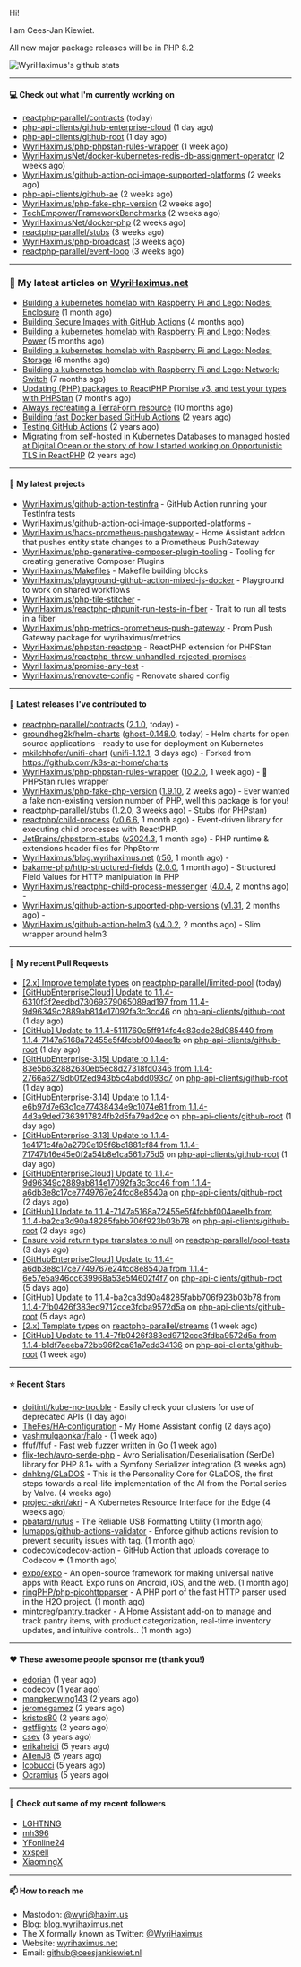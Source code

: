 Hi!

I am Cees-Jan Kiewiet.

All new major package releases will be in PHP 8.2

![WyriHaximus's github stats](https://github-readme-stats.vercel.app/api?username=WyriHaximus&show_icons=true)

---

#### 💻 Check out what I'm currently working on

- [reactphp-parallel/contracts](https://github.com/reactphp-parallel/contracts) (today)
- [php-api-clients/github-enterprise-cloud](https://github.com/php-api-clients/github-enterprise-cloud) (1 day ago)
- [php-api-clients/github-root](https://github.com/php-api-clients/github-root) (1 day ago)
- [WyriHaximus/php-phpstan-rules-wrapper](https://github.com/WyriHaximus/php-phpstan-rules-wrapper) (1 week ago)
- [WyriHaximusNet/docker-kubernetes-redis-db-assignment-operator](https://github.com/WyriHaximusNet/docker-kubernetes-redis-db-assignment-operator) (2 weeks ago)
- [WyriHaximus/github-action-oci-image-supported-platforms](https://github.com/WyriHaximus/github-action-oci-image-supported-platforms) (2 weeks ago)
- [php-api-clients/github-ae](https://github.com/php-api-clients/github-ae) (2 weeks ago)
- [WyriHaximus/php-fake-php-version](https://github.com/WyriHaximus/php-fake-php-version) (2 weeks ago)
- [TechEmpower/FrameworkBenchmarks](https://github.com/TechEmpower/FrameworkBenchmarks) (2 weeks ago)
- [WyriHaximusNet/docker-php](https://github.com/WyriHaximusNet/docker-php) (2 weeks ago)
- [reactphp-parallel/stubs](https://github.com/reactphp-parallel/stubs) (3 weeks ago)
- [WyriHaximus/php-broadcast](https://github.com/WyriHaximus/php-broadcast) (3 weeks ago)
- [reactphp-parallel/event-loop](https://github.com/reactphp-parallel/event-loop) (3 weeks ago)

---

### 📜 My latest articles on [WyriHaximus.net](https://blog.wyrihaximus.net/)

- [Building a kubernetes homelab with Raspberry Pi and Lego: Nodes: Enclosure](https://blog.wyrihaximus.net/2024/12/building-a-kubernetes-homelab-with-raspberry-pies-and-lego-nodes-enclosure/) (1 month ago)
- [Building Secure Images with GitHub Actions](https://blog.wyrihaximus.net/2024/10/building-secure-images-with-github-actions/) (4 months ago)
- [Building a kubernetes homelab with Raspberry Pi and Lego: Nodes: Power](https://blog.wyrihaximus.net/2024/09/building-a-kubernetes-homelab-with-raspberry-pies-and-lego-nodes-power/) (5 months ago)
- [Building a kubernetes homelab with Raspberry Pi and Lego: Nodes: Storage](https://blog.wyrihaximus.net/2024/08/building-a-kubernetes-homelab-with-raspberry-pies-and-lego-nodes-storage/) (6 months ago)
- [Building a kubernetes homelab with Raspberry Pi and Lego: Network: Switch](https://blog.wyrihaximus.net/2024/07/building-a-kubernetes-homelab-with-raspberry-pies-and-lego-network-switch/) (7 months ago)
- [Updating (PHP) packages to ReactPHP Promise v3, and test your types with PHPStan](https://blog.wyrihaximus.net/2024/06/updating-php-packages-to-reactphp-promise-v3--and-test-your-types-with-phpstan/) (7 months ago)
- [Always recreating a TerraForm resource](https://blog.wyrihaximus.net/2024/04/always-recreating-a-terraform-resource/) (10 months ago)
- [Building fast Docker based GitHub Actions](https://blog.wyrihaximus.net/2023/03/building-fast-docker-based-github-actions/) (2 years ago)
- [Testing GitHub Actions](https://blog.wyrihaximus.net/2023/03/testing-github-actions/) (2 years ago)
- [Migrating from self-hosted in Kubernetes Databases to managed hosted at Digital Ocean or the story of how I started working on Opportunistic TLS in ReactPHP](https://blog.wyrihaximus.net/2023/01/migrating-from-self-hosted-in-k8s-databases-to-managed-hosted-at-digital-ocean/) (2 years ago)

---

#### 🌱 My latest projects

- [WyriHaximus/github-action-testinfra](https://github.com/WyriHaximus/github-action-testinfra) - GitHub Action running your TestInfra tests
- [WyriHaximus/github-action-oci-image-supported-platforms](https://github.com/WyriHaximus/github-action-oci-image-supported-platforms) - 
- [WyriHaximus/hacs-prometheus-pushgateway](https://github.com/WyriHaximus/hacs-prometheus-pushgateway) - Home Assistant addon that pushes entity state changes to a Prometheus PushGateway
- [WyriHaximus/php-generative-composer-plugin-tooling](https://github.com/WyriHaximus/php-generative-composer-plugin-tooling) - Tooling for creating generative Composer Plugins
- [WyriHaximus/Makefiles](https://github.com/WyriHaximus/Makefiles) - Makefile building blocks
- [WyriHaximus/playground-github-action-mixed-js-docker](https://github.com/WyriHaximus/playground-github-action-mixed-js-docker) - Playground to work on shared workflows
- [WyriHaximus/php-tile-stitcher](https://github.com/WyriHaximus/php-tile-stitcher) - 
- [WyriHaximus/reactphp-phpunit-run-tests-in-fiber](https://github.com/WyriHaximus/reactphp-phpunit-run-tests-in-fiber) - Trait to run all tests in a fiber
- [WyriHaximus/php-metrics-prometheus-push-gateway](https://github.com/WyriHaximus/php-metrics-prometheus-push-gateway) - Prom Push Gateway package for wyrihaximus/metrics
- [WyriHaximus/phpstan-reactphp](https://github.com/WyriHaximus/phpstan-reactphp) - ReactPHP extension for PHPStan
- [WyriHaximus/reactphp-throw-unhandled-rejected-promises](https://github.com/WyriHaximus/reactphp-throw-unhandled-rejected-promises) - 
- [WyriHaximus/promise-any-test](https://github.com/WyriHaximus/promise-any-test) - 
- [WyriHaximus/renovate-config](https://github.com/WyriHaximus/renovate-config) - Renovate shared config

---

#### 🔭 Latest releases I've contributed to

- [reactphp-parallel/contracts](https://github.com/reactphp-parallel/contracts) ([2.1.0](https://github.com/reactphp-parallel/contracts/releases/tag/2.1.0), today) - 
- [groundhog2k/helm-charts](https://github.com/groundhog2k/helm-charts) ([ghost-0.148.0](https://github.com/groundhog2k/helm-charts/releases/tag/ghost-0.148.0), today) - Helm charts for open source applications - ready to use for deployment on Kubernetes
- [mkilchhofer/unifi-chart](https://github.com/mkilchhofer/unifi-chart) ([unifi-1.12.1](https://github.com/mkilchhofer/unifi-chart/releases/tag/unifi-1.12.1), 3 days ago) - Forked from https://github.com/k8s-at-home/charts
- [WyriHaximus/php-phpstan-rules-wrapper](https://github.com/WyriHaximus/php-phpstan-rules-wrapper) ([10.2.0](https://github.com/WyriHaximus/php-phpstan-rules-wrapper/releases/tag/10.2.0), 1 week ago) - 🌯 PHPStan rules wrapper
- [WyriHaximus/php-fake-php-version](https://github.com/WyriHaximus/php-fake-php-version) ([1.9.10](https://github.com/WyriHaximus/php-fake-php-version/releases/tag/1.9.10), 2 weeks ago) - Ever wanted a fake non-existing version number of PHP, well this package is for you!
- [reactphp-parallel/stubs](https://github.com/reactphp-parallel/stubs) ([1.2.0](https://github.com/reactphp-parallel/stubs/releases/tag/1.2.0), 3 weeks ago) - Stubs (for PHPstan)
- [reactphp/child-process](https://github.com/reactphp/child-process) ([v0.6.6](https://github.com/reactphp/child-process/releases/tag/v0.6.6), 1 month ago) - Event-driven library for executing child processes with ReactPHP.
- [JetBrains/phpstorm-stubs](https://github.com/JetBrains/phpstorm-stubs) ([v2024.3](https://github.com/JetBrains/phpstorm-stubs/releases/tag/v2024.3), 1 month ago) - PHP runtime &amp; extensions header files for PhpStorm
- [WyriHaximus/blog.wyrihaximus.net](https://github.com/WyriHaximus/blog.wyrihaximus.net) ([r56](https://github.com/WyriHaximus/blog.wyrihaximus.net/releases/tag/r56), 1 month ago) - 
- [bakame-php/http-structured-fields](https://github.com/bakame-php/http-structured-fields) ([2.0.0](https://github.com/bakame-php/http-structured-fields/releases/tag/2.0.0), 1 month ago) - Structured Field Values for HTTP manipulation in PHP
- [WyriHaximus/reactphp-child-process-messenger](https://github.com/WyriHaximus/reactphp-child-process-messenger) ([4.0.4](https://github.com/WyriHaximus/reactphp-child-process-messenger/releases/tag/4.0.4), 2 months ago) - 
- [WyriHaximus/github-action-supported-php-versions](https://github.com/WyriHaximus/github-action-supported-php-versions) ([v1.31](https://github.com/WyriHaximus/github-action-supported-php-versions/releases/tag/v1.31), 2 months ago) - 
- [WyriHaximus/github-action-helm3](https://github.com/WyriHaximus/github-action-helm3) ([v4.0.2](https://github.com/WyriHaximus/github-action-helm3/releases/tag/v4.0.2), 2 months ago) - Slim wrapper around helm3

---

#### 🔨 My recent Pull Requests

- [[2.x] Improve template types](https://github.com/reactphp-parallel/limited-pool/pull/56) on [reactphp-parallel/limited-pool](https://github.com/reactphp-parallel/limited-pool) (today)
- [[GitHubEnterpriseCloud] Update to 1.1.4-6310f3f2eedbd73069379065089ad197 from 1.1.4-9d96349c2889ab814e17092fa3c3cd46](https://github.com/php-api-clients/github-root/pull/1496) on [php-api-clients/github-root](https://github.com/php-api-clients/github-root) (1 day ago)
- [[GitHub] Update to 1.1.4-5111760c5ff914fc4c83cde28d085440 from 1.1.4-7147a5168a72455e5f4fcbbf004aee1b](https://github.com/php-api-clients/github-root/pull/1495) on [php-api-clients/github-root](https://github.com/php-api-clients/github-root) (1 day ago)
- [[GitHubEnterprise-3.15] Update to 1.1.4-83e5b632882630eb5ec8d27318fd0346 from 1.1.4-2766a6279db0f2ed943b5c4abdd093c7](https://github.com/php-api-clients/github-root/pull/1494) on [php-api-clients/github-root](https://github.com/php-api-clients/github-root) (1 day ago)
- [[GitHubEnterprise-3.14] Update to 1.1.4-e6b97d7e63c1ce77438434e9c1074e81 from 1.1.4-4d3a9ded7363917824fb2d5fa79ad2ce](https://github.com/php-api-clients/github-root/pull/1493) on [php-api-clients/github-root](https://github.com/php-api-clients/github-root) (1 day ago)
- [[GitHubEnterprise-3.13] Update to 1.1.4-1e4171c4fa0a2799e195f6bc1881cf84 from 1.1.4-71747b16e45e0f2a54b8e1ca561b75d5](https://github.com/php-api-clients/github-root/pull/1492) on [php-api-clients/github-root](https://github.com/php-api-clients/github-root) (1 day ago)
- [[GitHubEnterpriseCloud] Update to 1.1.4-9d96349c2889ab814e17092fa3c3cd46 from 1.1.4-a6db3e8c17ce7749767e24fcd8e8540a](https://github.com/php-api-clients/github-root/pull/1491) on [php-api-clients/github-root](https://github.com/php-api-clients/github-root) (2 days ago)
- [[GitHub] Update to 1.1.4-7147a5168a72455e5f4fcbbf004aee1b from 1.1.4-ba2ca3d90a48285fabb706f923b03b78](https://github.com/php-api-clients/github-root/pull/1490) on [php-api-clients/github-root](https://github.com/php-api-clients/github-root) (2 days ago)
- [Ensure void return type translates to null](https://github.com/reactphp-parallel/pool-tests/pull/57) on [reactphp-parallel/pool-tests](https://github.com/reactphp-parallel/pool-tests) (3 days ago)
- [[GitHubEnterpriseCloud] Update to 1.1.4-a6db3e8c17ce7749767e24fcd8e8540a from 1.1.4-6e57e5a946cc639968a53e5f4602f4f7](https://github.com/php-api-clients/github-root/pull/1489) on [php-api-clients/github-root](https://github.com/php-api-clients/github-root) (5 days ago)
- [[GitHub] Update to 1.1.4-ba2ca3d90a48285fabb706f923b03b78 from 1.1.4-7fb0426f383ed9712cce3fdba9572d5a](https://github.com/php-api-clients/github-root/pull/1488) on [php-api-clients/github-root](https://github.com/php-api-clients/github-root) (5 days ago)
- [[2.x] Template types](https://github.com/reactphp-parallel/streams/pull/41) on [reactphp-parallel/streams](https://github.com/reactphp-parallel/streams) (1 week ago)
- [[GitHub] Update to 1.1.4-7fb0426f383ed9712cce3fdba9572d5a from 1.1.4-b1df7aeeba72bb96f2ca61a7edd34136](https://github.com/php-api-clients/github-root/pull/1487) on [php-api-clients/github-root](https://github.com/php-api-clients/github-root) (1 week ago)

---

#### ⭐ Recent Stars

- [doitintl/kube-no-trouble](https://github.com/doitintl/kube-no-trouble) - Easily check your clusters for use of deprecated APIs (1 day ago)
- [TheFes/HA-configuration](https://github.com/TheFes/HA-configuration) - My Home Assistant config (2 days ago)
- [yashmulgaonkar/halo](https://github.com/yashmulgaonkar/halo) -  (1 week ago)
- [ffuf/ffuf](https://github.com/ffuf/ffuf) - Fast web fuzzer written in Go (1 week ago)
- [flix-tech/avro-serde-php](https://github.com/flix-tech/avro-serde-php) - Avro Serialisation/Deserialisation (SerDe) library for PHP 8.1&#43; with a Symfony Serializer integration (3 weeks ago)
- [dnhkng/GLaDOS](https://github.com/dnhkng/GLaDOS) - This is the Personality Core for GLaDOS, the first steps towards a real-life implementation of the AI from the Portal series by Valve. (4 weeks ago)
- [project-akri/akri](https://github.com/project-akri/akri) - A Kubernetes Resource Interface for the Edge (4 weeks ago)
- [pbatard/rufus](https://github.com/pbatard/rufus) - The Reliable USB Formatting Utility (1 month ago)
- [lumapps/github-actions-validator](https://github.com/lumapps/github-actions-validator) - Enforce github actions revision to prevent security issues with tag. (1 month ago)
- [codecov/codecov-action](https://github.com/codecov/codecov-action) - GitHub Action that uploads coverage to Codecov :open_umbrella:  (1 month ago)
- [expo/expo](https://github.com/expo/expo) - An open-source framework for making universal native apps with React. Expo runs on Android, iOS, and the web. (1 month ago)
- [ringPHP/php-picohttpparser](https://github.com/ringPHP/php-picohttpparser) - A PHP port of the fast HTTP parser used in the H2O project. (1 month ago)
- [mintcreg/pantry_tracker](https://github.com/mintcreg/pantry_tracker) - A Home Assistant add-on to manage and track pantry items, with product categorization, real-time inventory updates, and intuitive controls.. (1 month ago)

---

#### ❤️ These awesome people sponsor me (thank you!)

- [edorian](https://github.com/edorian) (1 year ago)
- [codecov](https://github.com/codecov) (1 year ago)
- [mangkepwing143](https://github.com/mangkepwing143) (2 years ago)
- [jeromegamez](https://github.com/jeromegamez) (2 years ago)
- [kristos80](https://github.com/kristos80) (2 years ago)
- [getflights](https://github.com/getflights) (2 years ago)
- [csev](https://github.com/csev) (3 years ago)
- [erikaheidi](https://github.com/erikaheidi) (5 years ago)
- [AllenJB](https://github.com/AllenJB) (5 years ago)
- [lcobucci](https://github.com/lcobucci) (5 years ago)
- [Ocramius](https://github.com/Ocramius) (5 years ago)

---

#### 👯 Check out some of my recent followers

- [LGHTNNG](https://github.com/LGHTNNG)
- [mh396](https://github.com/mh396)
- [YFonline24](https://github.com/YFonline24)
- [xxspell](https://github.com/xxspell)
- [XiaomingX](https://github.com/XiaomingX)

---

#### 📫 How to reach me

- Mastodon: [@wyri@haxim.us](https://toot-toot.wyrihaxim.us/@wyri)
- Blog: [blog.wyrihaximus.net](https://blog.wyrihaximus.net/)
- The X formally known as Twitter: [@WyriHaximus](https://twitter.com/WyriHaximus)
- Website: [wyrihaximus.net](https://wyrihaximus.net/)
- Email: [github@ceesjankiewiet.nl](mailto:github@ceesjankiewiet.nl)
